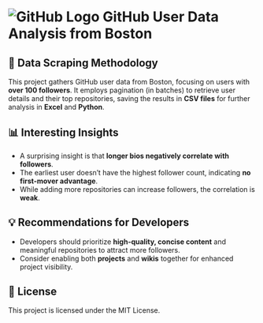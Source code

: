 # ![GitHub Logo](https://github.githubassets.com/images/modules/logos_page/GitHub-Mark.png) GitHub User Data Analysis from Boston

## 🌟 Data Scraping Methodology
This project gathers GitHub user data from Boston, focusing on users with **over 100 followers**. It employs pagination (in batches) to retrieve user details and their top repositories, saving the results in **CSV files** for further analysis in **Excel** and **Python**.

## 📊 Interesting Insights
- A surprising insight is that **longer bios negatively correlate with followers**.
- The earliest user doesn’t have the highest follower count, indicating **no first-mover advantage**.
- While adding more repositories can increase followers, the correlation is **weak**.

## 💡 Recommendations for Developers
- Developers should prioritize **high-quality, concise content** and meaningful repositories to attract more followers.
- Consider enabling both **projects** and **wikis** together for enhanced project visibility.

## 📄 License
This project is licensed under the MIT License.

